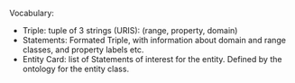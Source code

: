 Vocabulary:

- Triple: tuple of 3 strings (URIS): (range, property, domain)
- Statements: Formated Triple, with information about domain and range classes, and property labels etc.
- Entity Card: list of Statements of interest for the entity. Defined by the ontology for the entity class.